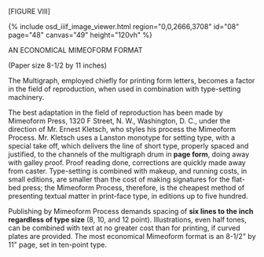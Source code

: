 \[FIGURE VIII\]

{% include osd_iiif_image_viewer.html region="0,0,2666,3708" id="08" page="48" canvas="49" height="120vh" %}

AN ECONOMICAL MIMEOFORM FORMAT 

(Paper size 8-1/2 by 11 inches) 

The Multigraph, employed chiefly for 
printing form letters, becomes a factor in the 
field of reproduction, when used in combination with type-setting machinery. 

The best adaptation in the field of reproduction has been made by Mimeoform Press, 
1320 F Street, N. W., Washington, D. C., under the direction of Mr. Ernest Kletsch, who 
styles his process the Mimeoform Process. 
Mr. Kletsch uses a Lanston monotype for setting type, with a special take off, which delivers the line of short type, properly spaced and 
justified, to the channels of the multigraph 
drum in **page form**, doing away with galley 
proof. Proof reading done, corrections are 
quickly made away from caster. Type-setting 
is combined with makeup, and running costs, 
in small editions, are smaller than the cost of 
making signatures for the flat-bed press; the 
Mimeoform Process, therefore, is the cheapest 
method of presenting textual matter in print-face type, in editions up to five hundred. 

Publishing by Mimeoform Process demands spacing of **six lines to the inch regardless of type size** (8, 10, and 12 point). 
Illustrations, even half tones, can be combined 
with text at no greater cost than for printing, 
if curved plates are provided. The most economical Mimeoform format is an 8-1/2" by 11" 
page, set in ten-point type. 
